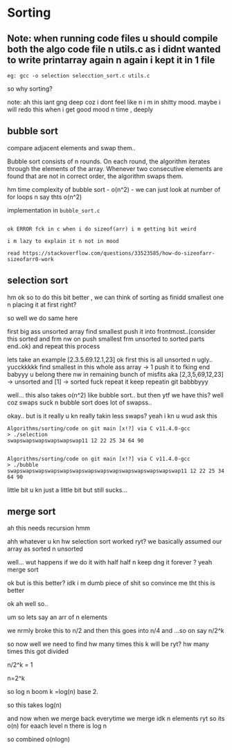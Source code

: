 # Sorting
## Note: when running code files u should compile both the algo code file n utils.c as i didnt wanted to write printarray again n again i kept it in 1 file
```eg: gcc -o selection selecction_sort.c utils.c``` 

so why sorting? 

note: ah this iant gng deep coz i dont feel like n i m in shitty mood. maybe i will redo this when i get good mood n time , deeply

## bubble sort

compare adjacent elements and swap them..

Bubble sort consists of n rounds. On each round, the algorithm iterates through the elements of the array. Whenever two consecutive elements are found
that are not in correct order, the algorithm swaps them.

hm time complexity of bubble sort - o(n^2) - we can just look at number of for loops n say thts o(n^2)

implementation in `bubble_sort.c`

```

ok ERROR fck in c when i do sizeof(arr) i m getting bit weird 

i m lazy to explain it n not in mood

read https://stackoverflow.com/questions/33523585/how-do-sizeofarr-sizeofarr0-work

```

## selection sort

hm ok so to do this bit better , we can think of sorting as finidd smallest one n placing it at first right?

so well we do same here

first big ass unsorted array
find smallest
push it into frontmost..(consider this sorted and frm nw on push smallest frm unsorted to sorted parts end..ok)
and repeat this process

lets take an example [2.3.5.69.12.1,23] 
ok first this is all unsorted n ugly.. yucckkkkk
find smallest in this whole ass array -> 1
push it to fking end babyyy u belong there 
nw in remaining bunch of misfits aka [2,3,5,69,12,23] -> unsorted and [1] -> sorted
fuck repeat it keep repeatin git babbbyyy 

well... this also takes o(n^2) like bubble sort.. but then ytf we have this? well coz swaps suck n bubble sort does lot of swapss..


okay.. but is it really u kn really takin less swaps? yeah i kn u wud ask this

```
Algorithms/sorting/code on git main [x!?] via C v11.4.0-gcc 
> ./selection
swapswapswapswapswapswap11 12 22 25 34 64 90 


Algorithms/sorting/code on git main [x!?] via C v11.4.0-gcc 
> ./bubble   
swapswapswapswapswapswapswapswapswapswapswapswapswapswap11 12 22 25 34 64 90 

```

little bit u kn just a little bit but still sucks...

## merge sort

ah this needs recursion hmm

ahh whatever u kn hw selection sort worked ryt? we basically assumed our array as sorted n unsorted 

well... wut happens if we do it with half half n keep dng it forever ?
yeah merge sort

ok but is this better? idk i m dumb piece of shit so convince me tht this is better

ok ah well so..

um so lets say an arr of n elements

we nrmly broke this to n/2 and then this goes into n/4 and ...so on say n/2^k

so now well we need to find hw many times this k will be ryt? hw many times this got divided

n/2^k = 1

n=2^k

so log n boom k =log(n) base 2.

so this takes log(n)

and now when we merge back everytime we merge idk n elements ryt so its o(n) for eaach level  n there is log n 

so combined o(nlogn)




